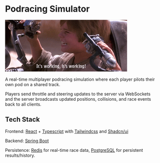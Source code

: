 # Podracing Simulator

![ready to race](docs/podracing-gif.gif)

A real-time multiplayer podracing simulation where each player pilots their own pod on a shared 
track. 

Players send throttle and steering updates to the server via WebSockets and the server 
broadcasts updated positions, collisions, and race events back to all clients.

## Tech Stack

Frontend: [React](https://react.dev/) + [Typescript](https://www.typescriptlang.org/) with 
[Tailwindcss](https://tailwindcss.com/) and [Shadcn/ui](https://ui.shadcn.com/)

Backend: [Spring Boot](https://docs.spring.io/spring-boot/index.html)

Persistence: [Redis](https://redis.io/docs/latest/) for real-time race data, [PostgreSQL](https://a.postgresql.org/docs/current/) for persistent results/history.